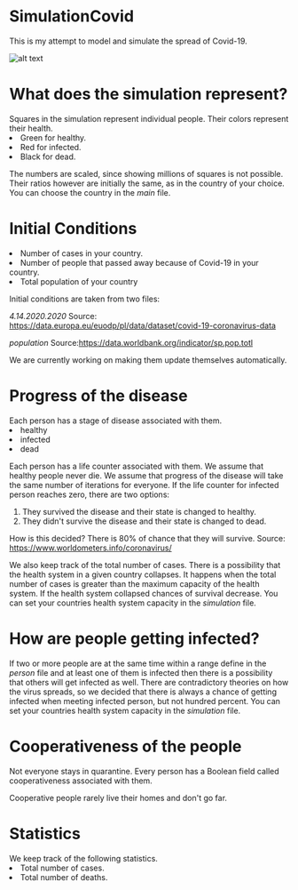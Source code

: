 # SimulationCovid
This is my attempt to model and simulate the spread of Covid-19.

![alt text](https://github.com/djeada/SimulationCovid/tree/master/CovidSimulation/img)

<h1>What does the simulation represent?</h1>
Squares in the simulation represent individual people.
Their colors represent their health.
<li>Green for healthy.</li>
<li>Red for infected.</li>
<li>Black for dead.</li>

The numbers are scaled, since showing millions of squares is not possible. 
Their ratios however are initially the same, as in the country of your choice.
You can choose the country in the <i>main</i> file.

<h1>Initial Conditions</h1>
<li>Number of cases in your country.</li>
<li>Number of people that passed away because of Covid-19 in your country.</li>
<li>Total population of your country</li>

Initial conditions are taken from two files:

<i>4.14.2020.2020</i>
Source: https://data.europa.eu/euodp/pl/data/dataset/covid-19-coronavirus-data

<i>population</i>
Source:https://data.worldbank.org/indicator/sp.pop.totl

We are currently working on making them update themselves automatically.

<h1>Progress of the disease</h1>
Each person has a stage of disease associated with them.
<li>healthy</li>
<li>infected</li>
<li>dead</li>

Each person has a life counter associated with them.
We assume that healthy people never die.
We assume that progress of the disease will take the same number of iterations for everyone.
If the life counter for infected person reaches zero, there are two options:
1. They survived the disease and their state is changed to healthy.
2. They didn't survive the disease and their state is changed to dead.

How is this decided?
There is 80% of chance that they will survive. 
Source: https://www.worldometers.info/coronavirus/

We also keep track of the total number of cases. 
There is a possibility that the health system in a given country collapses.
It happens when the total number of cases is greater than the maximum capacity of the health system.
If the health system collapsed chances of survival decrease.
You can set your countries health system capacity in the <i>simulation</i> file.

<h1>How are people getting infected?</h1>
If two or more people are at the same time within a range define in the <i>person</i> file
and at least one of them is infected then there is a possibility that others will get infected as well.
There are contradictory theories on how the virus spreads, so we decided that there is always a chance
of getting infected when meeting infected person, but not hundred percent.
You can set your countries health system capacity in the <i>simulation</i> file.

<h1>Cooperativeness of the people</h1>
Not everyone stays in quarantine.
Every person has a Boolean field called cooperativeness associated with them.

Cooperative people rarely live their homes and don't go far.

<h1>Statistics</h1>
We keep track of the following statistics.
<li>Total number of cases.</li>
<li>Total number of deaths.</li>
